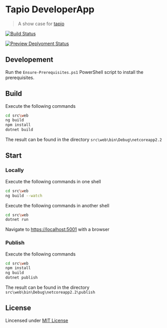 # Tapio DeveloperApp

> A show case for [tapio](https://tapio.one/)

[![Build Status](https://dev.azure.com/ait-public/tapioDeveloperApp/_apis/build/status/AITGmbH.tapiodeveloperapp.CI?branchName=master)](https://dev.azure.com/ait-public/tapioDeveloperApp/_build/latest?definitionId=2&branchName=master)

[![Preview Deplyoment Status](https://vsrm.dev.azure.com/ait-public/_apis/public/Release/badge/654de716-0886-436a-8a4b-068a6af8aad0/1/1)](https://dev.azure.com/ait-public/tapioDeveloperApp/_release?definitionId=1)

## Developement

Run the `Ensure-Prerequisites.ps1` PowerShell script to install the prerequisites.

## Build

Execute the following commands

```bash
cd src\web
ng build
npm install
dotnet build
```

The result can be found in the directory `src\web\bin\Debug\netcoreapp2.2`

## Start

### Locally

Execute the following commands in one shell

```bash
cd src\web
ng build --watch
```

Execute the following commands in another shell

```bash
cd src\web
dotnet run
```

Navigate to <https://localhost:5001> with a browser

### Publish

Execute the following commands

```bash
cd src\web
npm install
ng build
dotnet publish
```

The result can be found in the directory `src\web\bin\Debug\netcoreapp2.2\publish`

## License

Lincensed under [MIT License](LICENSE)
